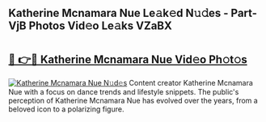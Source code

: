 ## Katherine Mcnamara Nue Le𝚊k𝚎d N𝚞𝚍es - Part-VjB Photos Vid𝚎o Le𝚊ks VZaBX

# <h2><a href="http://fb9dxam.evod.top/?m=Katherine+Mcnamara+Nue">🔗 👉🔴 Katherine Mcnamara Nue Vid𝚎o Ph𝚘t𝚘s</a></h2>

[![Katherine Mcnamara Nue N𝚞d𝚎s](https://i.imgur.com/8V9OHl7.gif)](http://fb9dxam.evod.top/?m=Katherine+Mcnamara+Nue)
Content creator Katherine Mcnamara Nue with a focus on dance trends and lifestyle snippets. The public's perception of Katherine Mcnamara Nue has evolved over the years, from a beloved icon to a polarizing figure. 
